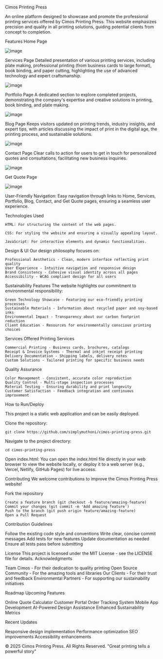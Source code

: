 Cimos Printing Press

An online platform designed to showcase and promote the professional printing services offered by Cimos Printing Press. 
This website emphasizes precision and quality in all printing solutions, guiding potential clients from concept to completion.

Features
Home Page

![image](https://github.com/user-attachments/assets/176257dd-b52c-41de-9c96-a23e46ae26f1)

Services Page
Detailed presentation of various printing services, including plate making, professional printing (from business cards to large format), book binding, and paper cutting, highlighting the use of advanced technology and expert craftsmanship.

![image](https://github.com/user-attachments/assets/e8011cc6-616a-4608-823c-2612f471496c)

Portfolio Page
A dedicated section to explore completed projects, demonstrating the company's expertise and creative solutions in printing, book binding, and plate making.

![image](https://github.com/user-attachments/assets/598c7efb-a2c7-4395-b013-7c088d7d49fc)

Blog Page 
Keeps visitors updated on printing trends, industry insights, and expert tips, with articles discussing the impact of print in the digital age, the printing process, and sustainable solutions.

![image](https://github.com/user-attachments/assets/a88c4fea-cbdb-4ff9-81a2-8fd195ce3dcd)

Contact Page
Clear calls to action for users to get in touch for personalized quotes and consultations, facilitating new business inquiries.

![image](https://github.com/user-attachments/assets/db5959bf-b549-401c-af27-71113a172643)

Get Quote Page 

![image](https://github.com/user-attachments/assets/bcec7060-e32e-4613-be1a-35a929df38ff)


User-Friendly Navigation: Easy navigation through links to Home, Services, Portfolio, Blog, Contact, and Get Quote pages, ensuring a seamless user experience.

Technologies Used

    HTML: For structuring the content of the web pages.

    CSS: For styling the website and ensuring a visually appealing layout.

    JavaScript: For interactive elements and dynamic functionalities.

Design & UI
Our design philosophy focuses on:

    Professional Aesthetics - Clean, modern interface reflecting print quality
    User Experience - Intuitive navigation and responsive design
    Brand Consistency - Cohesive visual identity across all pages
    Accessibility - WCAG compliant design for all users

Sustainability Features
The website highlights our commitment to environmental responsibility:

    Green Technology Showcase - Featuring our eco-friendly printing processes
    Sustainable Materials - Information about recycled paper and soy-based inks
    Environmental Impact - Transparency about our carbon footprint reduction
    Client Education - Resources for environmentally conscious printing choices

Services Offered
Printing Services

    Commercial Printing - Business cards, brochures, catalogs
    Receipt & Invoice Systems - Thermal and inkjet receipt printing
    Delivery Documentation - Shipping labels, delivery notes
    Custom Solutions - Tailored printing for specific business needs

Quality Assurance

    Color Management - Consistent, accurate color reproduction
    Quality Control - Multi-stage inspection processes
    Material Testing - Ensuring durability and print longevity
    Customer Satisfaction - Feedback integration and continuous improvement

How to Run/Deploy

This project is a static web application and can be easily deployed.

Clone the repository:

    git clone https://github.com/simplymuthoni/cimos-printing-press.git

Navigate to the project directory:

    cd cimos-printing-press

Open index.html: You can open the index.html file directly in your web browser to view the website locally, or deploy it to a web server (e.g., Vercel, Netlify, GitHub Pages) for live access.

Contributing
We welcome contributions to improve the Cimos Printing Press website!

Fork the repository

    Create a feature branch (git checkout -b feature/amazing-feature)
    Commit your changes (git commit -m 'Add amazing feature')
    Push to the branch (git push origin feature/amazing-feature)
    Open a Pull Request

Contribution Guidelines

Follow the existing code style and conventions
Write clear, concise commit messages
Add tests for new features
Update documentation as needed
Ensure all tests pass before submitting

License
This project is licensed under the MIT License - see the LICENSE file for details.
Acknowledgments

Team Cimos - For their dedication to quality printing
Open Source Community - For the amazing tools and libraries
Our Clients - For their trust and feedback
Environmental Partners - For supporting our sustainability initiatives

Roadmap
Upcoming Features

 Online Quote Calculator
 Customer Portal
 Order Tracking System
 Mobile App Development
 AI-Powered Design Assistance
 Enhanced Sustainability Metrics

Recent Updates

 Responsive design implementation
 Performance optimization
 SEO improvements
 Accessibility enhancements


© 2025 Cimos Printing Press. All Rights Reserved.
"Great printing tells a powerful story"
